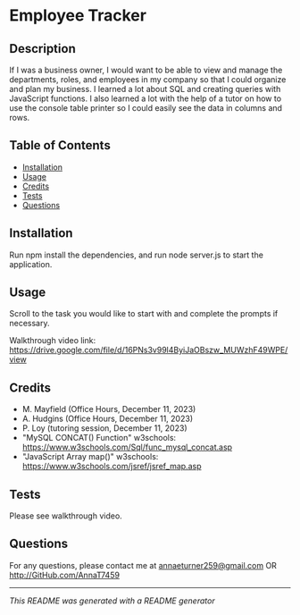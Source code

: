 # Employee Tracker

## Description
If I was a business owner, I would want to be able to view and manage the departments, roles, and employees in my company so that I could organize and plan my business. I learned a lot about SQL and creating queries with JavaScript functions. I also learned a lot with the help of a tutor on how to use the console table printer so I could easily see the data in columns and rows.

## Table of Contents
- [Installation](#installation)
- [Usage](#usage)
- [Credits](#credits)
- [Tests](#tests)
- [Questions](#questions)

## Installation
Run npm install the dependencies, and run node server.js to start the application.

## Usage
Scroll to the task you would like to start with and complete the prompts if necessary.

Walkthrough video link: https://drive.google.com/file/d/16PNs3v99l4ByiJaOBszw_MUWzhF49WPE/view

## Credits
- M. Mayfield (Office Hours, December 11, 2023)
- A. Hudgins (Office Hours, December 11, 2023)
- P. Loy (tutoring session, December 11, 2023)
- "MySQL CONCAT() Function" w3schools: https://www.w3schools.com/Sql/func_mysql_concat.asp
- "JavaScript Array map()" w3schools: https://www.w3schools.com/jsref/jsref_map.asp

## Tests
Please see walkthrough video.

## Questions
For any questions, please contact me at annaeturner259@gmail.com OR http://GitHub.com/AnnaT7459

---

*This README was generated with a README generator*
